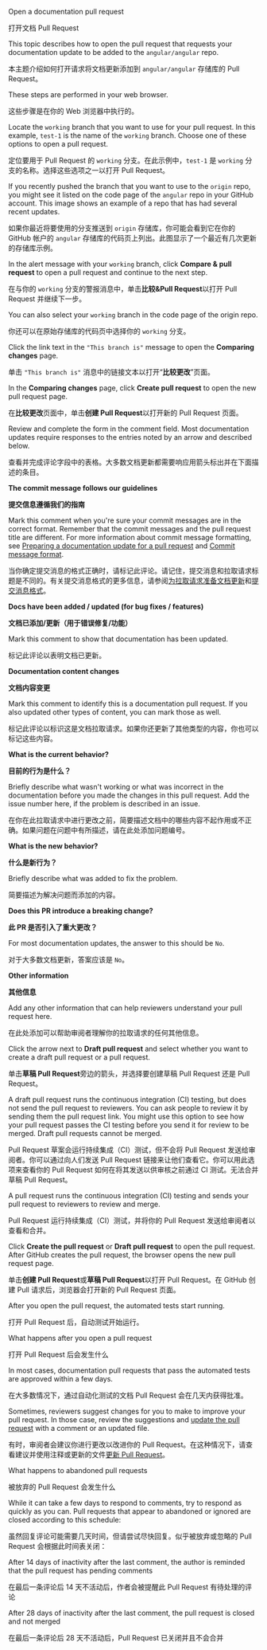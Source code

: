 Open a documentation pull request

打开文档 Pull Request

This topic describes how to open the pull request that requests your documentation update to be added to the `angular/angular` repo.

本主题介绍如何打开请求将文档更新添加到 `angular/angular` 存储库的 Pull Request。

These steps are performed in your web browser.

这些步骤是在你的 Web 浏览器中执行的。

Locate the `working` branch that you want to use for your pull request.
In this example, `test-1` is the name of the `working` branch.
Choose one of these options to open a pull request.

定位要用于 Pull Request 的 `working` 分支。在此示例中，`test-1` 是 `working` 分支的名称。选择这些选项之一以打开 Pull Request。

If you recently pushed the branch that you want to use to the `origin` repo, you might see it listed on the code page of the `angular` repo in your GitHub account.
This image shows an example of a repo that has had several recent updates.

如果你最近将要使用的分支推送到 `origin` 存储库，你可能会看到它在你的 GitHub 帐户的 `angular` 存储库的代码页上列出。此图显示了一个最近有几次更新的存储库示例。

In the alert message with your `working` branch, click **Compare & pull request** to open a pull request and continue to the next step.

在与你的 `working` 分支的警报消息中，单击**比较&Pull Request**以打开 Pull Request 并继续下一步。

You can also select your `working` branch in the code page of the origin repo.

你还可以在原始存储库的代码页中选择你的 `working` 分支。

Click the link text in the `"This branch is"` message to open the **Comparing changes** page.

单击 `"This branch is"` 消息中的链接文本以打开“**比较更改**”页面。

In the **Comparing changes** page, click **Create pull request** to open the new pull request page.

在**比较更改**页面中，单击**创建 Pull Request**以打开新的 Pull Request 页面。

Review and complete the form in the comment field.
Most documentation updates require responses to the entries noted by an arrow and described below.

查看并完成评论字段中的表格。大多数文档更新都需要响应用箭头标出并在下面描述的条目。

**The commit message follows our guidelines**

**提交信息遵循我们的指南**

Mark this comment when you're sure your commit messages are in the correct format.
Remember that the commit messages and the pull request title are different.
For more information about commit message formatting, see [Preparing a documentation update for a pull request](guide/doc-pr-prep) and [Commit message format](https://github.com/angular/angular/blob/main/CONTRIBUTING.md#commit).

当你确定提交消息的格式正确时，请标记此评论。请记住，提交消息和拉取请求标题是不同的。有关提交消息格式的更多信息，请参阅[为拉取请求准备文档更新](guide/doc-pr-prep)和[提交消息格式](https://github.com/angular/angular/blob/main/CONTRIBUTING.md#commit)。

**Docs have been added / updated \(for bug fixes / features\)**

**文档已添加/更新（用于错误修复/功能）**

Mark this comment to show that documentation has been updated.

标记此评论以表明文档已更新。

**Documentation content changes**

**文档内容变更**

Mark this comment to identify this is a documentation pull request.
If you also updated other types of content, you can mark those as well.

标记此评论以标识这是文档拉取请求。如果你还更新了其他类型的内容，你也可以标记这些内容。

**What is the current behavior?**

**目前的行为是什么？**

Briefly describe what wasn't working or what was incorrect in the documentation before you made the changes in this pull request.
Add the issue number here, if the problem is described in an issue.

在你在此拉取请求中进行更改之前，简要描述文档中的哪些内容不起作用或不正确。如果问题在问题中有所描述，请在此处添加问题编号。

**What is the new behavior?**

**什么是新行为？**

Briefly describe what was added to fix the problem.

简要描述为解决问题而添加的内容。

**Does this PR introduce a breaking change?**

**此 PR 是否引入了重大更改？**

For most documentation updates, the answer to this should be `No`.

对于大多数文档更新，答案应该是 `No`。

**Other information**

**其他信息**

Add any other information that can help reviewers understand your pull request here.

在此处添加可以帮助审阅者理解你的拉取请求的任何其他信息。

Click the arrow next to **Draft pull request** and select whether you want to create a draft pull request or a pull request.

单击**草稿 Pull Request**旁边的箭头，并选择要创建草稿 Pull Request 还是 Pull Request。

A draft pull request runs the continuous integration \(CI\) testing, but does not send the pull request to reviewers.
You can ask people to review it by sending them the pull request link.
You might use this option to see how your pull request passes the CI testing before you send it for review to be merged.
Draft pull requests cannot be merged.

Pull Request 草案会运行持续集成（CI）测试，但不会将 Pull Request 发送给审阅者。你可以通过向人们发送 Pull Request 链接来让他们查看它。你可以用此选项来查看你的 Pull Request 如何在将其发送以供审核之前通过 CI 测试。无法合并草稿 Pull Request。

A pull request runs the continuous integration \(CI\) testing and sends your pull request to reviewers to review and merge.

Pull Request 运行持续集成（CI）测试，并将你的 Pull Request 发送给审阅者以查看和合并。

Click **Create the pull request** or **Draft pull request** to open the pull request.
After GitHub creates the pull request, the browser opens the new pull request page.

单击**创建 Pull Request**或**草稿 Pull Request**以打开 Pull Request。在 GitHub 创建 Pull 请求后，浏览器会打开新的 Pull Request 页面。

After you open the pull request, the automated tests start running.

打开 Pull Request 后，自动测试开始运行。

What happens after you open a pull request

打开 Pull Request 后会发生什么

In most cases, documentation pull requests that pass the automated tests are approved within a few days.

在大多数情况下，通过自动化测试的文档 Pull Request 会在几天内获得批准。

Sometimes, reviewers suggest changes for you to make to improve your pull request.
In those case, review the suggestions and [update the pull request](guide/doc-pr-update) with a comment or an updated file.

有时，审阅者会建议你进行更改以改进你的 Pull Request。在这种情况下，请查看建议并使用注释或更新的文件[更新 Pull Request](guide/doc-pr-update)。

What happens to abandoned pull requests

被放弃的 Pull Request 会发生什么

While it can take a few days to respond to comments, try to respond as quickly as you can.
Pull requests that appear to abandoned or ignored are closed according to this schedule:

虽然回复评论可能需要几天时间，但请尝试尽快回复。似乎被放弃或忽略的 Pull Request 会根据此时间表关闭：

After 14 days of inactivity after the last comment, the author is reminded that the pull request has pending comments

在最后一条评论后 14 天不活动后，作者会被提醒此 Pull Request 有待处理的评论

After 28 days of inactivity after the last comment, the pull request is closed and not merged

在最后一条评论后 28 天不活动后，Pull Request 已关闭并且不会合并
